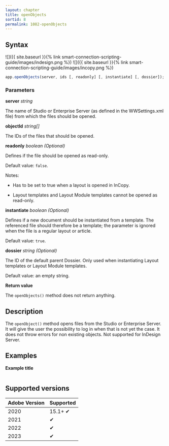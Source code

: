 ```yaml
---
layout: chapter
title: openObjects
sortid: 8
permalink: 1082-openObjects
---
```


## Syntax

![]({{ site.baseurl }}{% link smart-connection-scripting-guide/images/indesign.png %}) ![]({{ site.baseurl }}{% link smart-connection-scripting-guide/images/incopy.png %})

```javascript
app.openObjects(server, ids [, readonly] [, instantiate] [, dossier]);
```

### Parameters

**server** _string_

The name of Studio or Enterprise Server (as defined in the WWSettings.xml file) from which the files should be opened.

**objectId** _string[]_

The IDs of the files that should be opened.

**readonly** _boolean (Optional)_

Defines if the file should be opened as read-only.

Default value: `false`.

Notes:

- Has to be set to true when a layout is opened in InCopy.

- Layout templates and Layout Module templates cannot be opened as read-only.

**instantiate** _boolean (Optional)_

Defines if a new document should be instantiated from a template. The referenced file should therefore be a template; the parameter is ignored when the file is a regular layout or article.

Default value: `true`.

**dossier** _string (Optional)_

The ID of the default parent Dossier. Only used when instantiating Layout templates or Layout Module templates.

Default value: an empty string.

**Return value**

The `openObjects()` method does not return anything.

## Description

The `openObject()` method opens files from the Studio or Enterprise Server. It will give the user the possibility to log in when that is not yet the case. It does not throw errors for non existing objects. Not supported for InDesign Server.

## Examples

**Example title**

```javascript

```

## Supported versions

| Adobe Version | Supported |
| ------------- | --------- |
| 2020          | 15.1+ ✔   |
| 2021          | ✔         |
| 2022          | ✔         |
| 2023          | ✔         |
